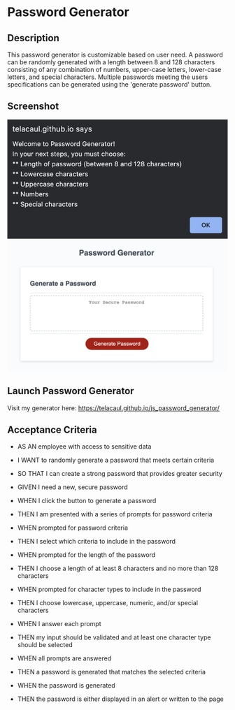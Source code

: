 
# Password Generator
## Description
This password generator is customizable based on user need. A password can be randomly generated with a length between 8 and 128 characters consisting of any combination of numbers, upper-case letters, lower-case letters, and special characters. Multiple passwords meeting the users specifications can be generated using the 'generate password' button. 

## Screenshot
![Welcome Prompt](assets/images/welcome.jpg)
![Password Generator](assets/images/passgen.jpg)

## Launch Password Generator
Visit my generator here:  https://telacaul.github.io/js_password_generator/


## Acceptance Criteria

* AS AN employee with access to sensitive data
* I WANT to randomly generate a password that meets certain criteria
* SO THAT I can create a strong password that provides greater security

* GIVEN I need a new, secure password
* WHEN I click the button to generate a password
* THEN I am presented with a series of prompts for password criteria
* WHEN prompted for password criteria
* THEN I select which criteria to include in the password
* WHEN prompted for the length of the password
* THEN I choose a length of at least 8 characters and no more than 128 characters
* WHEN prompted for character types to include in the password
* THEN I choose lowercase, uppercase, numeric, and/or special characters
* WHEN I answer each prompt
* THEN my input should be validated and at least one character type should be selected
* WHEN all prompts are answered
* THEN a password is generated that matches the selected criteria
* WHEN the password is generated
* THEN the password is either displayed in an alert or written to the page
